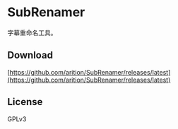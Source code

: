 # SubRenamer
字幕重命名工具。

## Download
[https://github.com/arition/SubRenamer/releases/latest](https://github.com/arition/SubRenamer/releases/latest)

## License
GPLv3
